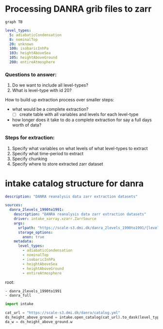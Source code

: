 # Processing DANRA grib files to zarr

```mermaid
graph TB

```


```yaml
level_types:
  5: adiabaticCondensation
  8: nominalTop
  20: unknown
  100: isobaricInhPa
  103: heightAboveSea
  105: heightAboveGround
  200: entireAtmosphere
```

### Questions to answer:

1. Do we want to include all level-types?
2. What is level-type with id 20?

How to build up extraction process over smaller steps:

- what would be a complete extraction?
    - [ ] create table with all variables and levels for each level-type
- how longer does it take to do a complete extraction for say a full days worth of data?

### Steps for extraction:

1. Specify what variables on what levels of what level-types to extract
2. Specify what time-period to extract
3. Specify chunking
4. Specify where to store extracted zarr dataset


# intake catalog structure for danra

```yaml
description: "DANRA reanalysis data zarr extraction datasets"

sources:
  danra_2levels_1990to1991:
    description: "DANRA reanalysis data zarr extraction datasets"
    driver: intake_xarray.xzarr.ZarrSource
    args:
      urlpath: "https://scale-s3.dmi.dk/danra_2levels_1990to1991/{level_type}.zarr"
      storage_options:
        anon: true
    metadata:
      level_types:
        - adiabaticCondensation
        - nominalTop
        - isobaricInhPa
        - heightAboveSea
        - heightAboveGround
        - entireAtmosphere
```
root:
    
    - danra_2levels_1990to1991
    - danra_full

```python
import intake

cat_url = "https://scale-s3.dmi.dk/danra/catalog.yml"
ds_height_above_ground = intake.open_catalog(cat_url).to_dask(level_type="heightAboveGround")
da_w = ds_height_above_ground.w
```

